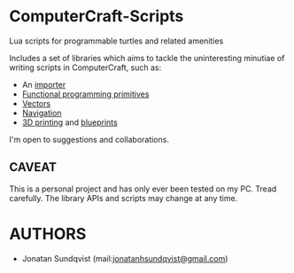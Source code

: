 # ComputerCraft-Scripts
Lua scripts for programmable turtles and related amenities

Includes a set of libraries which aims to tackle the uninteresting minutiae of writing scripts in ComputerCraft, such as:

 - An [importer](https://github.com/SwiftsNamesake/ComputerCraft-Scripts/blob/master/programs/importer.lua)
 - [Functional programming primitives](https://github.com/SwiftsNamesake/ComputerCraft-Scripts/blob/master/programs/fp.lua)
 - [Vectors](https://github.com/SwiftsNamesake/ComputerCraft-Scripts/blob/master/programs/vectors.lua)
 - [Navigation](https://github.com/SwiftsNamesake/ComputerCraft-Scripts/blob/master/programs/navigation.lua)
 - [3D printing](https://github.com/SwiftsNamesake/ComputerCraft-Scripts/blob/master/programs/fp.lua) and [blueprints](https://github.com/SwiftsNamesake/ComputerCraft-Scripts/blob/master/blueprints)


I'm open to suggestions and collaborations.

CAVEAT
------
This is a personal project and has only ever been tested on my PC. Tread carefully.
The library APIs and scripts may change at any time.


AUTHORS
=======
- Jonatan Sundqvist (mail:[jonatanhsundqvist@gmail.com](mailto:jonatanhsundqvist@gmail.com))
